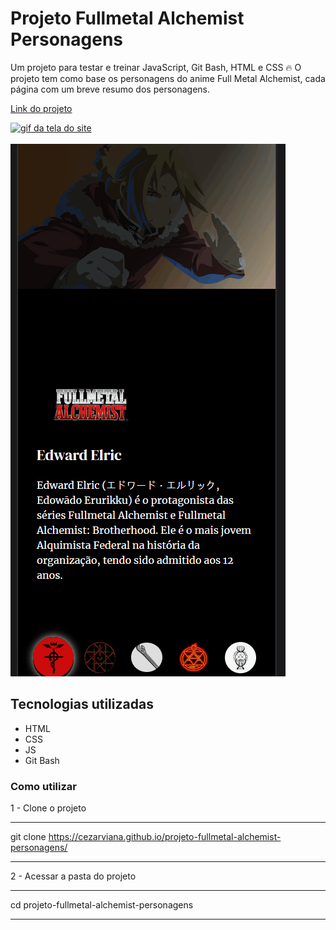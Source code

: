 # Projeto Fullmetal Alchemist Personagens

Um projeto para testar e treinar JavaScript, Git Bash, HTML e CSS 🔥
O projeto tem como base os personagens do anime Full Metal Alchemist, cada página com um breve resumo dos personagens.

[Link do projeto](https://cezarviana.github.io/projeto-fullmetal-alchemist-personagens/)

[<img src="src/imagens/fullmetalAlchemist.gif" alt="gif da tela do site">](https://cezarviana.github.io/projeto-fullmetal-alchemist-personagens/)
</br></br>
<img src="src/imagens/fma-mobile.gif" alt="gif da tela do site mobile" style="text-align: center;">

## Tecnologias utilizadas
- HTML
- CSS
- JS
- Git Bash

### Como utilizar

1 - Clone o projeto
***
git clone <https://cezarviana.github.io/projeto-fullmetal-alchemist-personagens/>
***

2 - Acessar a pasta do projeto
***
cd projeto-fullmetal-alchemist-personagens
***
